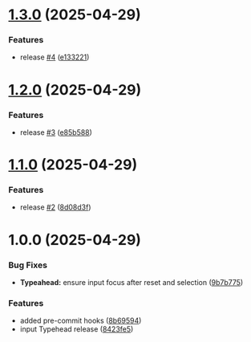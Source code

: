 # [1.3.0](https://github.com/zeptonow/input-typeahead/compare/v1.2.0...v1.3.0) (2025-04-29)

### Features

- release [#4](https://github.com/zeptonow/input-typeahead/issues/4) ([e133221](https://github.com/zeptonow/input-typeahead/commit/e1332218c52138d851222c3d14a3de0f9a720076))

# [1.2.0](https://github.com/zeptonow/input-typeahead/compare/v1.1.0...v1.2.0) (2025-04-29)

### Features

- release [#3](https://github.com/zeptonow/input-typeahead/issues/3) ([e85b588](https://github.com/zeptonow/input-typeahead/commit/e85b588e15e0a728d554e5188e553bb42043a4c5))

# [1.1.0](https://github.com/zeptonow/input-typeahead/compare/v1.0.0...v1.1.0) (2025-04-29)

### Features

- release [#2](https://github.com/zeptonow/input-typeahead/issues/2) ([8d08d3f](https://github.com/zeptonow/input-typeahead/commit/8d08d3f4c480b2a206e2735c8ca224e64546c1bd))

# 1.0.0 (2025-04-29)

### Bug Fixes

- **Typeahead:** ensure input focus after reset and selection ([9b7b775](https://github.com/zeptonow/input-typeahead/commit/9b7b77561963b332d09182e0ac34852bb80470ea))

### Features

- added pre-commit hooks ([8b69594](https://github.com/zeptonow/input-typeahead/commit/8b69594dcf32182b4af160ce5afda458c75b84d3))
- input Typehead release ([8423fe5](https://github.com/zeptonow/input-typeahead/commit/8423fe5294dccb80aa54dd67761560040ea9a1ae))
